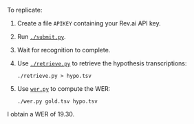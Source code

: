 To replicate:

1.  Create a file `APIKEY` containing your Rev.ai API key.

2.  Run [`./submit.py`](submit.py).

3.  Wait for recognition to complete.

4.  Use [`./retrieve.py`](retrieve.py) to retrieve the hypothesis
    transcriptions:

        ./retrieve.py > hypo.tsv

5.  Use [`wer.py`](wer.py) to compute the WER:

        ./wer.py gold.tsv hypo.tsv

I obtain a WER of 19.30.
